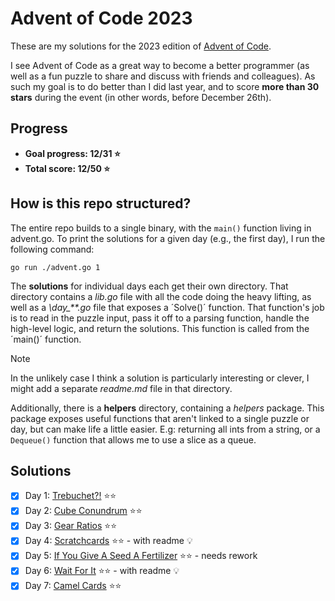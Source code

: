# Advent of Code 2023

These are my solutions for the 2023 edition of [Advent of Code](https://adventofcode.com/).

I see Advent of Code as a great way to become a better programmer (as well as a fun puzzle to share and discuss with friends and colleagues). As such my goal is to do better than I did last year, and to score **more than 30 stars** during the event (in other words, before December 26th).

## Progress

- **Goal progress: 12/31 :star:**
- **Total score: 12/50 :star:**

## How is this repo structured?

The entire repo builds to a single binary, with the `main()` function living in advent.go. To print the solutions for a given day (e.g., the first day), I run the following command:
~~~
go run ./advent.go 1
~~~
The **solutions** for individual days each get their own directory. That directory contains a *lib.go* file with all the code doing the heavy lifting, as well as a *\day_\*\*.go* file that exposes a ´Solve()´ function. That function's job is to read in the puzzle input, pass it off to a parsing function, handle the high-level logic, and return the solutions. This function is called from the ´main()´ function.

> [!Note]
> In the unlikely case I think a solution is particularly interesting or clever, I might add a separate *readme.md* file in that directory.

Additionally, there is a **helpers** directory, containing a *helpers* package. This package exposes useful functions that aren't linked to a single puzzle or day, but can make life a little easier. E.g: returning all ints from a string, or a `Dequeue()` function that allows me to use a slice as a queue.

## Solutions

- [X] Day 1: [Trebuchet?!](https://github.com/andreasduerloo/Advent_of_Code_2023/tree/main/day_01) :star::star:
- [X] Day 2: [Cube Conundrum](https://github.com/andreasduerloo/Advent_of_Code_2023/tree/main/day_02) :star::star:
- [X] Day 3: [Gear Ratios](https://github.com/andreasduerloo/Advent_of_Code_2023/tree/main/day_03) :star::star:
- [X] Day 4: [Scratchcards](https://github.com/andreasduerloo/Advent_of_Code_2023/tree/main/day_04) :star::star: - with readme :bulb:
- [X] Day 5: [If You Give A Seed A Fertilizer](https://github.com/andreasduerloo/Advent_of_Code_2023/tree/main/day_05) :star::star: - needs rework
- [X] Day 6: [Wait For It](https://github.com/andreasduerloo/Advent_of_Code_2023/tree/main/day_06) :star::star: - with readme :bulb:
- [X] Day 7: [Camel Cards](https://github.com/andreasduerloo/Advent_of_Code_2023/tree/main/day_07) :star::star: